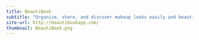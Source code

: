 ```yaml
---
title: BeautiBook
subtitle: "Organize, share, and discover makeup looks easily and beautifully. <br><br><br><br><br>"
site-url: http://beautibookapp.com/
thumbnail: BeautiBook.png
---
```


